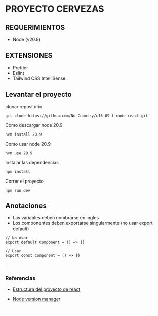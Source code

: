 # PROYECTO CERVEZAS

## REQUERIMIENTOS

- Node (v20.9)

## EXTENSIONES

- Prettier
- Eslint
- Tailwind CSS IntelliSense

## Levantar el proyecto

clonar repositorio

```
git clone https://github.com/No-Country/c15-09-t-node-react.git
```

Como descargar node 20.9

```
nvm install 20.9
```

Como usar node 20.9

```
nvm use 20.9
```

Instalar las dependencias

```
npm install
```

Correr el proyecto

```
npm run dev
```

## Anotaciones

- Las variables deben nombrarse en ingles
- Los componentes deben exportarse singularmente (no usar export default)

```
// No usar
export default Component = () => {}

// Usar
export const Component = () => {}
```

.

### Referencias

- [Estructura del proyecto de react](https://medium.com/@kthamodaran/react-8-best-practices-folder-structure-5dbda48a69e)

- [Node version manager](https://github.com/coreybutler/nvm-windows/releases)

.

